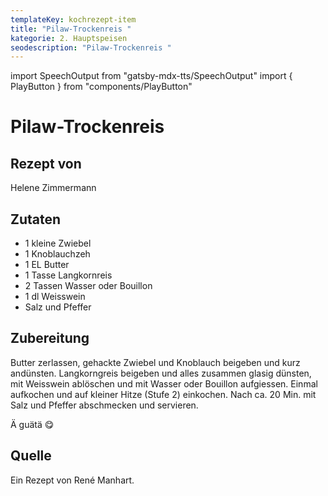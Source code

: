 ```yaml
---
templateKey: kochrezept-item
title: "Pilaw-Trockenreis "
kategorie: 2. Hauptspeisen
seodescription: "Pilaw-Trockenreis "
---
```

import SpeechOutput from "gatsby-mdx-tts/SpeechOutput"
import { PlayButton } from "components/PlayButton"

<SpeechOutput id="kochrezept-helene-zimmermann-pilaw-trockenreis" customPlayButton={PlayButton}>

# Pilaw-Trockenreis 

## Rezept von

Helene Zimmermann

## Zutaten

- 1 kleine Zwiebel
- 1 Knoblauchzeh
- 1 EL Butter 
- 1 Tasse Langkornreis 
- 2 Tassen Wasser oder Bouillon 
- 1 dl Weisswein 
- Salz und Pfeffer 

## Zubereitung

Butter zerlassen, gehackte Zwiebel und Knoblauch beigeben und kurz andünsten. Langkorngreis beigeben und alles zusammen glasig dünsten, mit Weisswein ablöschen und mit Wasser oder Bouillon aufgiessen. Einmal aufkochen und auf kleiner Hitze (Stufe 2) einkochen. Nach ca. 20 Min. mit Salz und Pfeffer abschmecken und servieren.

Ä guätä 😋

## Quelle
Ein Rezept von René Manhart.

</SpeechOutput>